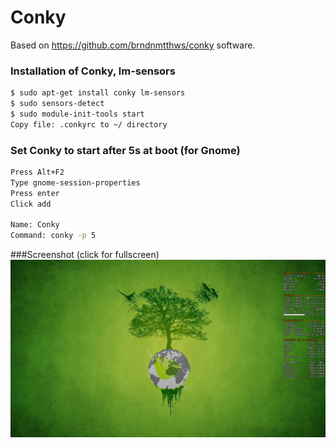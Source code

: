 # Conky
Based on https://github.com/brndnmtthws/conky software.

### Installation of Conky, lm-sensors
```sh
$ sudo apt-get install conky lm-sensors
$ sudo sensors-detect
$ sudo module-init-tools start
Copy file: .conkyrc to ~/ directory
```
### Set Conky to start after 5s at boot (for Gnome)
```sh
Press Alt+F2
Type gnome-session-properties
Press enter
Click add

Name: Conky
Command: conky -p 5
```

###Screenshot (click for fullscreen)
![Screenshot](screenshot.jpeg?raw=true)
